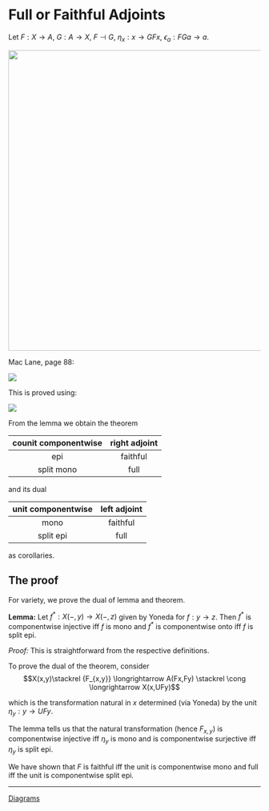 # Full or Faithful Adjoints

Let $F:X\to A$, $G:A\to X$, $F\dashv G$, $\eta_x:x\to GFx$, $\epsilon_a:FGa\to a$.

<img src="../img/adjunction-full-faithful.png" width="600">


Mac Lane, page 88:

![](https://hackmd.io/_uploads/B1aZI1Sji.png)

This is proved using:

![](https://hackmd.io/_uploads/SJRXUJSos.png)

From the lemma we obtain the theorem

| counit componentwise | right adjoint|
|:---:|:---:|
|   epi |  faithful |
|  split mono | full |

and its dual

| unit componentwise| left adjoint|
|:---:|:---:|
|  mono | faithful |
| split epi | full |

as corollaries.

## The proof

For variety, we prove the dual of lemma and theorem.

**Lemma:** Let $f^\ast:X(-,y) \to X(-,z)$ given by Yoneda for $f:y\to z$. Then $f^\ast$ is componentwise injective iff $f$ is mono and $f^\ast$ is componentwise onto iff $f$ is split epi.

*Proof:* This is straightforward from the respective definitions.

To prove the dual of the theorem, consider
$$X(x,y)\stackrel {F_{x,y}} \longrightarrow 
A(Fx,Fy) \stackrel \cong \longrightarrow 
X(x,UFy)$$

which is the transformation natural in $x$ determined (via Yoneda) by the unit $\eta_y:y\to UFy$.

The lemma tells us that the natural transformation (hence $F_{x,y}$) is componentwise injective iff $\eta_y$ is mono and is componentwise surjective iff $\eta_y$ is split epi.

We have shown that $F$ is faithful iff the unit is componentwise mono and full iff the unit is componentwise split epi.

---

[Diagrams](https://q.uiver.app/#q=WzAsNixbMSwxLCJYIl0sWzMsMSwiQSJdLFswLDAsIngiXSxbMCwyLCJHRngiXSxbNCwwLCJGR2EiXSxbNCwyLCJhIl0sWzAsMSwiRiIsMCx7ImN1cnZlIjotMn1dLFsxLDAsIkciLDAseyJjdXJ2ZSI6LTJ9XSxbMCwxLCJcXGJvdCIsMSx7InN0eWxlIjp7ImJvZHkiOnsibmFtZSI6Im5vbmUifSwiaGVhZCI6eyJuYW1lIjoibm9uZSJ9fX1dLFsyLDMsIlxcZXRhX3giLDFdLFs0LDUsIlxcdmFyZXBzaWxvbl9hIiwxXV0=)





